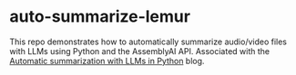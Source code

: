 # auto-summarize-lemur

This repo demonstrates how to automatically summarize audio/video files with LLMs using Python and the AssemblyAI API. Associated with the [Automatic summarization with LLMs in Python](www.assemblyai.com/blog/automatic-summarization-llms-python/) blog.

